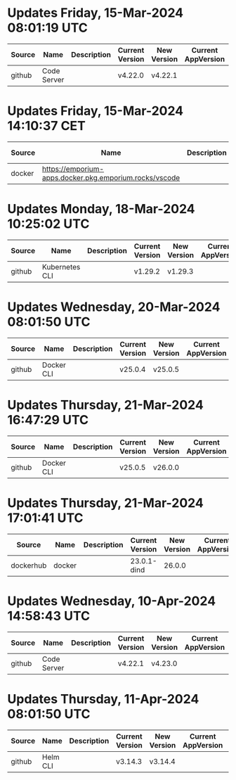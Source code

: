 # Updates Friday, 15-Mar-2024 08:01:19 UTC
| Source | Name        | Description | Current Version | New Version | Current AppVersion | New AppVersion | Reference                                   |
| ------ | ----------- | ----------- | --------------- | ----------- | ------------------ | -------------- | ------------------------------------------- |
| github | Code Server |             | v4.22.0         | v4.22.1     |                    |                | https://github.com/cdr/code-server/releases |

# Updates Friday, 15-Mar-2024 14:10:37 CET
| Source | Name                                                   | Description | Current Version | New Version | Current AppVersion | New AppVersion | Reference                                              |
| ------ | ------------------------------------------------------ | ----------- | --------------- | ----------- | ------------------ | -------------- | ------------------------------------------------------ |
| docker | https://emporium-apps.docker.pkg.emporium.rocks/vscode |             | 4.21.1          | 4.22.1      |                    |                | https://emporium-apps.docker.pkg.emporium.rocks/vscode |

# Updates Monday, 18-Mar-2024 10:25:02 UTC
| Source | Name           | Description | Current Version | New Version | Current AppVersion | New AppVersion | Reference                                         |
| ------ | -------------- | ----------- | --------------- | ----------- | ------------------ | -------------- | ------------------------------------------------- |
| github | Kubernetes CLI |             | v1.29.2         | v1.29.3     |                    |                | https://github.com/kubernetes/kubernetes/releases |

# Updates Wednesday, 20-Mar-2024 08:01:50 UTC
| Source | Name       | Description | Current Version | New Version | Current AppVersion | New AppVersion | Reference                              |
| ------ | ---------- | ----------- | --------------- | ----------- | ------------------ | -------------- | -------------------------------------- |
| github | Docker CLI |             | v25.0.4         | v25.0.5     |                    |                | https://github.com/docker/cli/releases |

# Updates Thursday, 21-Mar-2024 16:47:29 UTC
| Source | Name       | Description | Current Version | New Version | Current AppVersion | New AppVersion | Reference                              |
| ------ | ---------- | ----------- | --------------- | ----------- | ------------------ | -------------- | -------------------------------------- |
| github | Docker CLI |             | v25.0.5         | v26.0.0     |                    |                | https://github.com/docker/cli/releases |

# Updates Thursday, 21-Mar-2024 17:01:41 UTC
| Source    | Name   | Description | Current Version | New Version | Current AppVersion | New AppVersion | Reference                                    |
| --------- | ------ | ----------- | --------------- | ----------- | ------------------ | -------------- | -------------------------------------------- |
| dockerhub | docker |             | 23.0.1-dind     | 26.0.0      |                    |                | https://hub.docker.com/r/library/docker/tags |

# Updates Wednesday, 10-Apr-2024 14:58:43 UTC
| Source | Name        | Description | Current Version | New Version | Current AppVersion | New AppVersion | Reference                                   |
| ------ | ----------- | ----------- | --------------- | ----------- | ------------------ | -------------- | ------------------------------------------- |
| github | Code Server |             | v4.22.1         | v4.23.0     |                    |                | https://github.com/cdr/code-server/releases |

# Updates Thursday, 11-Apr-2024 08:01:50 UTC
| Source | Name     | Description | Current Version | New Version | Current AppVersion | New AppVersion | Reference                             |
| ------ | -------- | ----------- | --------------- | ----------- | ------------------ | -------------- | ------------------------------------- |
| github | Helm CLI |             | v3.14.3         | v3.14.4     |                    |                | https://github.com/helm/helm/releases |

